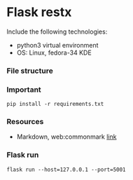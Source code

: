 # Flask restx 

Include the following technologies:
- python3 virtual environment
- OS: Linux, fedora-34 KDE

### File structure


### Important
    pip install -r requirements.txt

### Resources
* Markdown, web:commonmark [link](https://commonmark.org/help/)

### Flask run
    flask run --host=127.0.0.1 --port=5001